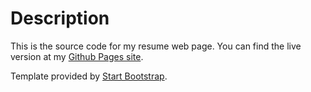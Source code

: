 # Description

This is the source code for my resume web page. You can find the live version at my [Github Pages site](https://bagashiz.github.io).

Template provided by [Start Bootstrap](https://github.com/startbootstrap/startbootstrap-resume).
